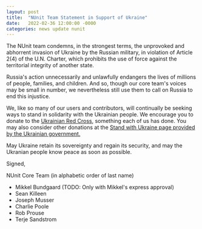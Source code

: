 ```yaml
---
layout: post
title:  "NUnit Team Statement in Support of Ukraine"
date:   2022-02-36 12:00:00 -0000
categories: news update nunit
---
```


The NUnit team condemns, in the strongest terms, the unprovoked and abhorrent invasion of Ukraine by the Russian military, in violation of Article 2(4) of the U.N. Charter, which prohibits the use of force against the territorial integrity of another state.

Russia's action unnecessarily and unlawfully endangers the lives of millions of people, families, and children. And so, though our core team's voices may be small in number, we nevertheless still use them to call on Russia to end this injustice.

We, like so many of our users and contributors, will continually be seeking ways to stand in solidarity with the Ukrainian people. We encourage you to donate to the [Ukrainian Red Cross](https://donate.redcrossredcrescent.org/), something each of us has done. You may also consider other donations at the [Stand with Ukraine page provided by the Ukrainian government.](https://ukraine.ua/news/stand-with-ukraine/)

May Ukraine retain its sovereignty and regain its security, and may the Ukranian people know peace as soon as possible.

Signed,

NUnit Core Team (in alphabetic order of last name)

* Mikkel Bundgaard (TODO: Only with Mikkel's express approval)
* Sean Killeen
* Joseph Musser
* Charlie Poole
* Rob Prouse
* Terje Sandstrom
